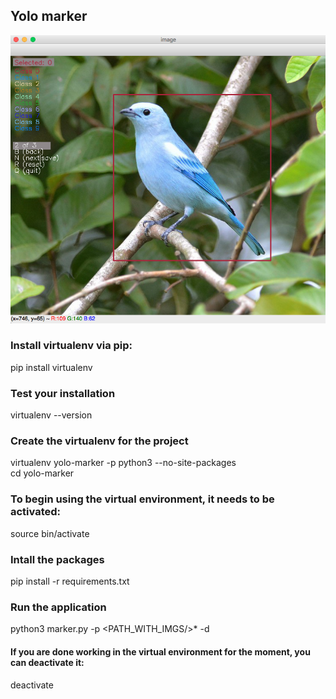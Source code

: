 ## Yolo marker

![](screen.png?raw=true)

### Install virtualenv via pip:
pip install virtualenv

### Test your installation
virtualenv --version



### Create the virtualenv for the project
virtualenv yolo-marker -p python3 --no-site-packages\
cd yolo-marker

### To begin using the virtual environment, it needs to be activated:
source bin/activate

### Intall the packages
pip install -r requirements.txt

### Run the application
python3 marker.py -p <PATH_WITH_IMGS/>\*<EXTENSION> -d <WIDTH> <HEIGHT>

#### If you are done working in the virtual environment for the moment, you can deactivate it:
deactivate

